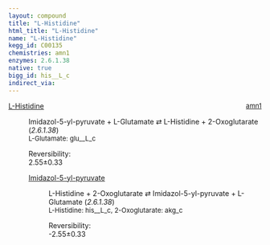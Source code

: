 ```yaml
---
layout: compound
title: "L-Histidine"
html_title: "L-Histidine"
name: "L-Histidine"
kegg_id: C00135
chemistries: amn1
enzymes: 2.6.1.38
native: true
bigg_id: his__L_c
indirect_via: 
---
```

<dl><dt class='rs-product'><a href='/compounds/C00135' class='link-dark' data-bs-toggle='tooltip' data-bs-html='true' data-bs-title='KEGG: C00135'>L-Histidine</a><span style='float: right; max-width: 40%'><a href='/chemistries/amn1' class='link-dark opacity-50' style='font-size: small; word-wrap: anywhere;'>amn1</a></span></dt><dd><p>Imidazol-5-yl-pyruvate + L-Glutamate &#8644; L-Histidine + 2-Oxoglutarate (<i>2.6.1.38</i>)<br /><span style='font-size: small;'><span data-bs-toggle='tooltip' data-bs-html='true' data-bs-title='KEGG: C00025'>L-Glutamate</span>: glu__L_c</span><br /><div class="reversibility_info">Reversibility: <div class="progress"><div class="progress-bar bg-success" role="progressbar" style="width: 0%" aria-valuenow="0" aria-valuemin="0" aria-valuemax="100"></div></div><span>2.55&plusmn;0.33</span><div class="progress"><div class="progress-bar bg-danger" role="progressbar" style="width: 25.50%" aria-valuenow="2.5503604748000184" aria-valuemin="0" aria-valuemax="10"></div><div class="progress-bar bg-warning" role="progressbar" style="width: 3.30%" aria-valuenow="2.5503604748000184" aria-valuemin="0" aria-valuemax="10"></div></div></div></p><dl><dt><a href='/compounds/C03277' class='link-dark' data-bs-toggle='tooltip' data-bs-html='true' data-bs-title='KEGG: C03277'>Imidazol-5-yl-pyruvate</a><span style='float: right; max-width: 40%'><a href='/chemistries/None' class='link-dark opacity-50' style='font-size: small; word-wrap: anywhere;'></a></span></dt><dd><p>L-Histidine + 2-Oxoglutarate &#8644; Imidazol-5-yl-pyruvate + L-Glutamate (<i>2.6.1.38</i>)<br /><span style='font-size: small;'><span data-bs-toggle='tooltip' data-bs-html='true' data-bs-title='KEGG: C00135'>L-Histidine</span>: his__L_c, <span data-bs-toggle='tooltip' data-bs-html='true' data-bs-title='KEGG: C00026'>2-Oxoglutarate</span>: akg_c</span><br /><div class="reversibility_info">Reversibility: <div class="progress" style="flex-direction: row-reverse;"><div class="progress-bar bg-success" role="progressbar" style="width: 25.50%" aria-valuenow="-2.5503604748000184" aria-valuemin="0" aria-valuemax="10"></div><div class="progress-bar bg-warning" role="progressbar" style="width: 3.30%" aria-valuenow="-2.5503604748000184" aria-valuemin="0" aria-valuemax="10"></div></div><span>-2.55&plusmn;0.33</span><div class="progress"><div class="progress-bar bg-danger" role="progressbar" style="width: 0%" aria-valuenow="-2.5503604748000184" aria-valuemin="0" aria-valuemax="10"></div></div></div></p><dl></dl></dd></dl></dd></dl>